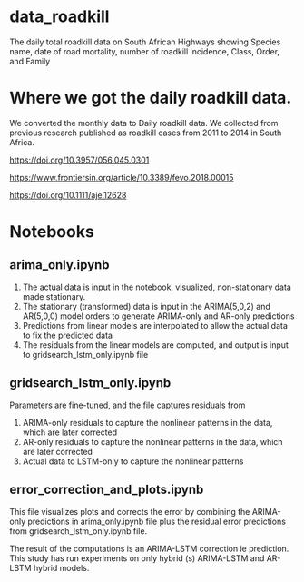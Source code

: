 # data_roadkill
The daily total roadkill data on South African Highways showing Species name, date of road mortality, number of roadkill incidence, Class, Order, and Family

# Where we got the daily roadkill data.
We converted the monthly data to Daily roadkill data.
We collected from previous research published as roadkill cases from 2011 to 2014 in South Africa.

https://doi.org/10.3957/056.045.0301

https://www.frontiersin.org/article/10.3389/fevo.2018.00015

https://doi.org/10.1111/aje.12628

# Notebooks

## arima_only.ipynb

1. The actual data is input in the notebook, visualized, non-stationary data made stationary.
2. The stationary (transformed) data is input in the ARIMA(5,0,2) and AR(5,0,0) model orders to generate ARIMA-only and AR-only predictions
3. Predictions from linear models are interpolated to allow the actual data to fix the predicted data
4. The residuals from the linear models are computed, and output is input to gridsearch_lstm_only.ipynb file 


## gridsearch_lstm_only.ipynb

Parameters are fine-tuned, and the file captures residuals from 
1. ARIMA-only residuals to capture the nonlinear patterns in the data, which are later corrected
2. AR-only residuals to capture the nonlinear patterns in the data, which are later corrected
3. Actual data to LSTM-only to capture the nonlinear patterns


## error_correction_and_plots.ipynb

This file visualizes plots and corrects the error by combining the ARIMA-only predictions in arima_only.ipynb file plus the residual error predictions from gridsearch_lstm_only.ipynb file.

The result of the computations is an ARIMA-LSTM correction ie prediction. This study has run experiments on only hybrid (s) ARIMA-LSTM and AR-LSTM hybrid models.
